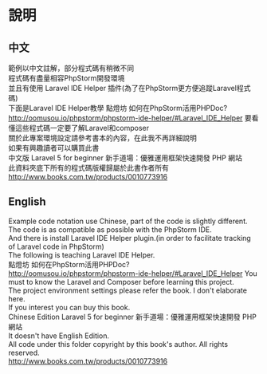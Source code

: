 # 說明

## 中文
範例以中文註解，部分程式碼有稍微不同<br>
程式碼有盡量相容PhpStorm開發環境<br>
並且有使用 Laravel IDE Helper 插件(為了在PhpStorm更方便追蹤Laravel程式碼)<br>
下面是Laravel IDE Helper教學
點燈坊 如何在PhpStorm活用PHPDoc?
http://oomusou.io/phpstorm/phpstorm-ide-helper/#Laravel_IDE_Helper
要看懂這些程式碼一定要了解Laravel和composer<br>
關於此專案環境設定請參考書本的內容，在此我不再詳細說明<br>
如果有興趣讀者可以購買此書<br>
中文版 Laravel 5 for beginner 新手道場：優雅運用框架快速開發 PHP 網站<br>
此資料夾底下所有的程式碼版權歸屬於此書作者所有<br>
http://www.books.com.tw/products/0010773916

## English
Example code notation use Chinese, part of the code is slightly different.<br>
The code is as compatible as possible with the PhpStorm IDE.<br>
And there is install Laravel IDE Helper plugin.(in order to facilitate tracking of Laravel code in PhpStorm)<br>
The following is teaching Laravel IDE Helper.<br>
點燈坊 如何在PhpStorm活用PHPDoc?
http://oomusou.io/phpstorm/phpstorm-ide-helper/#Laravel_IDE_Helper
You must to know the Laravel and Composer before learning this project.<br>
The project environment settings please refer the book. I don't elaborate here.<br>
If you interest you can buy this book.<br>
Chinese Edition Laravel 5 for beginner 新手道場：優雅運用框架快速開發 PHP 網站<br>
It doesn't have English Edition.<br>
All code under this folder copyright by this book's author. All rights reserved.<br>
http://www.books.com.tw/products/0010773916
